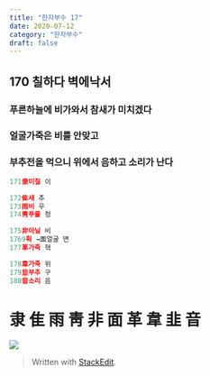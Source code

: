 ```yaml
---
title: "한자부수 17"
date: 2020-07-12
category: "한자부수"
draft: false
---
```


## 170 칠하다 벽에낙서

  

### 푸른하늘에 비가와서 참새가 미치겠다
### 얼굴가죽은 비를 안맞고
### 부추전을 먹으니 위에서 음하고 소리가 난다

```js
171隶미칠 이

172隹새 추
173雨비 우
174靑푸를 청

175非아닐 비
1769획 →面얼굴 면
177革가죽 혁

178韋가죽 위
179韭부추 구
180音소리 음

```

# 隶 隹 雨 靑 非 面 革 韋 韭 音

![](https://i.ibb.co/tKrK5CR/170.png)

> Written with [StackEdit](https://stackedit.io/).
<!--stackedit_data:
eyJoaXN0b3J5IjpbLTUyMzA0MDQ1OV19
-->
